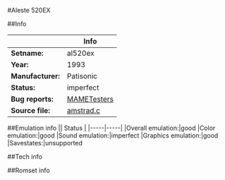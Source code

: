 #Aleste 520EX

##Info

||Info|
|-----|-----|
|**Setname:**|al520ex
|**Year:**|1993
|**Manufacturer:**|Patisonic
|**Status:**|imperfect
|**Bug reports:**|[MAMETesters](http://mametesters.org/view_all_set.php?type=1&temporary=y&search=amstrad.c)
|**Source file:**|[amstrad.c](https://github.com/mamedev/mame/blob/master/src/mess/drivers/amstrad.c)

##Emulation info
|| Status |
|-----|-----|
|Overall emulation:|good
|Color emulation:|good
|Sound emulation:|imperfect
|Graphics emulation:|good
|Savestates:|unsupported

##Tech info

##Romset info

<!--- START OF EDITED COMMENT DO NOT TOUCH TEXT ABOVE-->
